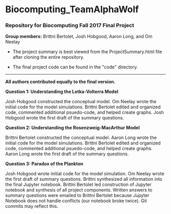 # Biocomputing_TeamAlphaWolf

### Repository for Biocomputing Fall 2017 Final Project

**Group members:** Brittni Bertolet, Josh Hobgood, Aaron Long, and Om Neelay

- The project summary is best viewed from the ProjectSummary.html file after cloning the entire repository.

- The final project code can be found in the "code" directory.

-------

**All authors contributed equally to the final version.**

**Question 1: Understanding the Lotka-Volterra Model**

Josh Hobgood constructed the conceptual model. Om Neelay wrote the initial code for the model simulations. Brittni Bertolet edited and organized code, commented additional psuedo-code, and helped create graphs. Josh Hobgood wrote the first draft of the summary questions. 

**Question 2: Understanding the Rosenzweig-MacArthur Model**

Brittni Bertolet constructed the conceptual model. Aaron Long wrote the initial code for the model simulations. Brittni Bertolet edited and organized code, commented additional psuedo-code, and helped create graphs. Aaron Long wrote the first draft of the summary questions. 

**Question 3: Paradox of the Plankton**

Josh Hobgood wrote initial code for the model simulation. Om Neelay wrote the first draft of summary questions. Brittni synthesized all information into the final Jupyter notebook. Brittni Bertolet led construction of Jupyter notebook and synthesis of all project components. Written answers to summary questions were emailed to Brittni Bertolet because Jupyter Notebook does not handle conflicts (our notebook broke twice). Git commits may reflect this. 

